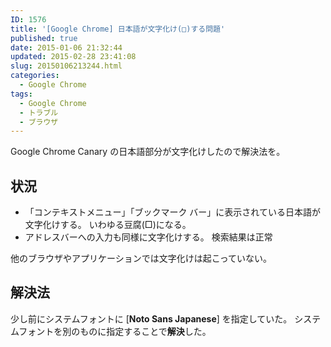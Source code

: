 ```yaml
---
ID: 1576
title: '[Google Chrome] 日本語が文字化け(□)する問題'
published: true
date: 2015-01-06 21:32:44
updated: 2015-02-28 23:41:08
slug: 20150106213244.html
categories:
  - Google Chrome
tags:
  - Google Chrome
  - トラブル
  - ブラウザ
---
```

Google Chrome Canary の日本語部分が文字化けしたので解決法を。
<!--more-->
<h2>状況</h2>
<ul>
  <li>「コンテキストメニュー」「ブックマーク バー」に表示されている日本語が文字化けする。
いわゆる豆腐(□)になる。</li>
  <li>アドレスバーへの入力も同様に文字化けする。
検索結果は正常</li>
</ul>
他のブラウザやアプリケーションでは文字化けは起こっていない。

<h2>解決法</h2>
少し前にシステムフォントに [<b>Noto Sans Japanese</b>] を指定していた。
システムフォントを別のものに指定することで<b>解決</b>した。
